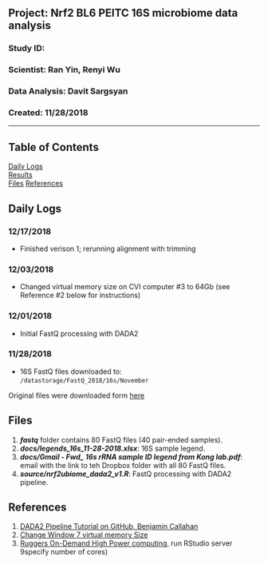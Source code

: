 ##  Project: Nrf2 BL6 PEITC 16S microbiome data analysis
### Study ID: 
### Scientist: Ran Yin, Renyi Wu
### Data Analysis: Davit Sargsyan 
### Created: 11/28/2018

---    

## Table of Contents
[Daily Logs](#logs)  
[Results](#results)   
[Files](#files)
[References](#ref)   

## Daily Logs<a name="logs"></a>
### 12/17/2018
* Finished verison 1; rerunning alignment with trimming

### 12/03/2018
* Changed virtual memory size on CVI computer #3 to 64Gb (see Reference #2 below for instructions)

### 12/01/2018
* Initial FastQ processing with DADA2

### 11/28/2018
* 16S FastQ files downloaded to:    
`/datastorage/FastQ_2018/16s/November`    
      
Original files were downloaded form [here](https://www.dropbox.com/sh/5hpqzgdrgqy4y9f/AADP5z39Hl1oi9-L8JLExP46a?dl=0)

## Files<a name="files"></a>
1. ***fastq*** folder contains 80 FastQ files (40 pair-ended samples).    
2. ***docs/legends_16s_11-28-2018.xlsx***: 16S sample legend.    
3. ***docs/Gmail - Fwd_ 16s rRNA sample ID legend from Kong lab.pdf***: email with the link to teh Dropbox folder with all 80 FastQ files.    
4. ***source/nrf2ubiome_dada2_v1.R***: FastQ processing with DADA2 pipeline.

## References<a name="ref"></a>
1. [DADA2 Pipeline Tutorial on GitHub, Benjamin Callahan](https://benjjneb.github.io/dada2/tutorial.html)
2. [Change Window 7 virtual memory Size](https://support.lenovo.com/us/en/solutions/HT002951)
3. [Ruggers On-Demand High Power computing](https://ondemand.hpc.rutgers.edu), run RStudio server 9specify number of cores)